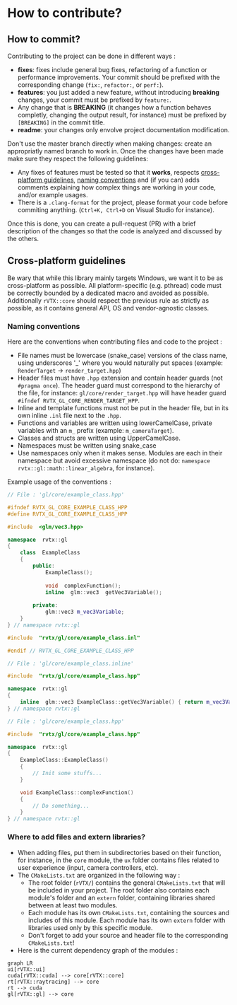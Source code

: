 # How to contribute?

## How to commit?
Contributing to the project can be done in different ways : 
- **fixes**: fixes include general bug fixes, refactoring of a function or performance improvements. Your commit should be prefixed with the corresponding change (`fix:`, `refactor:`, or `perf:`).
- **features**: you just added a new feature, without introducing **breaking** changes, your commit must be prefixed by `feature:`.
- Any change that is **BREAKING** (it changes how a function behaves completly, changing the output result, for instance) must be prefixed by `[BREAKING]` in the commit title.
- **readme**: your changes only envolve project documentation modification.
 
Don't use the master branch directly when making changes: create an appropriatly named branch to work in. Once the changes have been made make sure they respect the following guidelines:
 - Any fixes of features must be tested so that it **works**, respects [cross-platform guidelines](#cross-platform-guidelines), [naming conventions](#naming-conventions) and (if you can) adds comments explaining how complex things are working in your code, and/or example usages. 
- There is a `.clang-format` for the project, please format your code before commiting anything. (`Ctrl+K, Ctrl+D` on Visual Studio for instance).

Once this is done, you can create a pull-request (PR) with a brief description of the changes so that the code is analyzed and discussed by the others.

## Cross-platform guidelines

Be wary that while this library mainly targets Windows, we want it to be as cross-platform as possible. All platform-specific (e.g. pthread) code must be correctly bounded by a dedicated macro and avoided as possible. Additionally `rVTX::core` should respect the previous rule as strictly as possible, as it contains general API, OS and vendor-agnostic classes.

### Naming conventions
Here are the conventions when contributing files and code to the project :
- File names must be lowercase (snake_case) versions of the class name, using underscores '_' where you would naturally put spaces (example: `RenderTarget`  &rarr;  `render_target.hpp`)
- Header files must have `.hpp` extension and contain header guards (not `#pragma once`). The header guard must correspond to the hierarchy of the file, for instance: `gl/core/render_target.hpp` will have header guard `#ifndef RVTX_GL_CORE_RENDER_TARGET_HPP`.
- Inline and template functions must not be put in the header file, but in its own inline `.inl` file next to the `.hpp`.
- Functions and variables are written using lowerCamelCase, private variables with an `m_` prefix (example: `m_cameraTarget`).
- Classes and structs are written using UpperCamelCase.
- Namespaces must be written using snake_case
- Use namespaces only when it makes sense. Modules are each in their namespace but avoid excessive namespace (do not do: `namespace rvtx::gl::math::linear_algebra`, for instance).

Example usage of the conventions :

```cpp
// File : 'gl/core/example_class.hpp'

#ifndef RVTX_GL_CORE_EXAMPLE_CLASS_HPP
#define RVTX_GL_CORE_EXAMPLE_CLASS_HPP

#include  <glm/vec3.hpp>

namespace  rvtx::gl
{
    class  ExampleClass
    {
        public:
            ExampleClass();
            
            void  complexFunction();
            inline  glm::vec3  getVec3Variable();
            
        private:
            glm::vec3 m_vec3Variable;
    }
} // namespace rvtx::gl

#include  "rvtx/gl/core/example_class.inl"

#endif // RVTX_GL_CORE_EXAMPLE_CLASS_HPP
```
```cpp
// File : 'gl/core/example_class.inline'

#include  "rvtx/gl/core/example_class.hpp"

namespace  rvtx::gl
{
    inline  glm::vec3 ExampleClass::getVec3Variable() { return m_vec3Variable; }
} // namespace rvtx::gl
```
```cpp
// File : 'gl/core/example_class.hpp'

#include  "rvtx/gl/core/example_class.hpp"

namespace  rvtx::gl
{
    ExampleClass::ExampleClass()
    {
        // Init some stuffs...
    }

    void ExampleClass::complexFunction()
    {
        // Do something...
    }
} // namespace rvtx::gl
```
### Where to add files and extern libraries?

- When adding files, put them in subdirectories based on their function, for instance, in the `core` module, the `ux` folder contains files related to user experience (input, camera controllers, etc).
- The `CMakeLists.txt` are organized in the following way :
    - The root folder (`rVTX/`) contains the general `CMakeLists.txt` that will be included in your project. The root folder also contains each module's folder and an `extern` folder, containing libraries shared between at least two modules.
    - Each module has its own `CMakeLists.txt`, containing the sources and includes of this module. Each module has its own `extern` folder with libraries used only by this specific module.
    - Don't forget to add your source and header file to the corresponding `CMakeLists.txt`!
- Here is the current dependency graph of the modules :
```mermaid
graph LR
ui[rVTX::ui]
cuda[rVTX::cuda] --> core[rVTX::core]
rt[rVTX::raytracing] --> core
rt --> cuda
gl[rVTX::gl] --> core
```
